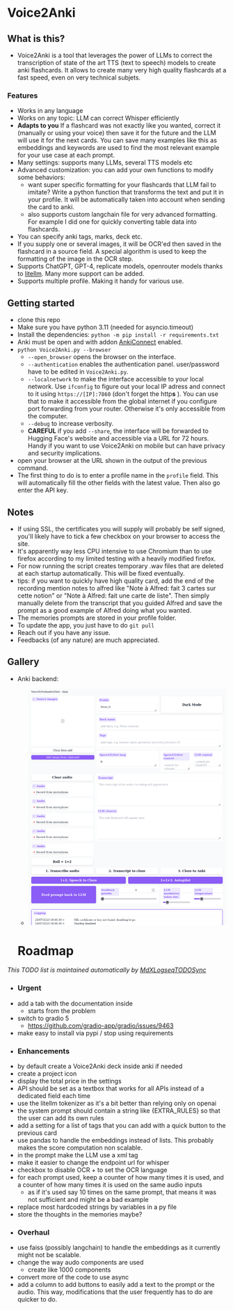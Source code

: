 # Voice2Anki

## What is this?
* Voice2Anki is a tool that leverages the power of LLMs to correct the transcription of state of the art TTS (text to speech) models to create anki flashcards. It allows to create many very high quality flashcards at a fast speed, even on very technical subjets.

### Features
* Works in any language
* Works on any topic: LLM can correct Whisper efficiently
* **Adapts to you** If a flashcard was not exactly like you wanted, correct it (manually or using your voice) then save it for the future and the LLM will use it for the next cards. You can save many examples like this as embeddings and keywords are used to find the most relevant example for your use case at each prompt.
* Many settings: supports many LLMs, several TTS models etc
* Advanced customization: you can add your own functions to modify some behaviors:
    * want super specific formatting for your flashcards that LLM fail to imitate? Write a python function that transforms the text and put it in your profile. It will be automatically taken into account when sending the card to anki.
    * also supports custom langchain file for very advanced formatting. For example I did one for quickly converting table data into flashcards.
* You can specify anki tags, marks, deck etc.
* If you supply one or several images, it will be OCR'ed then saved in the flashcard in a source field. A special algorithm is used to keep the formatting of the image in the OCR step.
* Supports ChatGPT, GPT-4, replicate models, openrouter models thanks to [litellm](https://docs.litellm.ai/). Many more support can be added.
* Supports multiple profile. Making it handy for various use.

## Getting started
* clone this repo
* Make sure you have python 3.11 (needed for asyncio.timeout)
* Install the dependencies: `python -m pip install -r requirements.txt`
* Anki must be open and with addon [AnkiConnect](https://ankiweb.net/shared/info/2055492159) enabled.
* `python Voice2Anki.py --browser`
    * `--open_browser` opens the browser on the interface.
    * `--authentication` enables the authentication panel. user/password have to be edited in `Voice2Anki.py`.
    * `--localnetwork` to make the interface accessible to your local network. Use `ifconfig` to figure out your local IP adress and connect to it using `https://[IP]:7860` (don't forget the http**s** ). You can use that to make it accessible from the global internet if you configure port forwarding from your router. Otherwise it's only accessible from the computer.
    * `--debug` to increase verbosity.
    * **CAREFUL** if you add `--share`, the interface will be forwarded to Hugging Face's website and accessible via a URL for 72 hours. Handy if you want to use Voice2Anki on mobile but can have privacy and security implications.
* open your browser at the URL shown in the output of the previous command.
* The first thing to do is to enter a profile name in the `profile` field. This will automatically fill the other fields with the latest value. Then also go enter the API key.

## Notes
* If using SSL, the certificates you will supply will probably be self signed, you'll likely have to tick a few checkbox on your browser to access the site.
* It's apparently way less CPU intensive to use Chromium than to use firefox according to my limited testing with a heavily modified firefox.
* For now running the script creates temporary .wav files that are deleted at each startup automatically. This will be fixed eventually.
* tips: if you want to quickly have high quality card, add the end of the recording mention notes to alfred like "Note à Alfred: fait 3 cartes sur cette notion" or "Note à Alfred: fait une carte de liste". Then simply manually delete from the transcript that you guided Alfred and save the prompt as a good example of Alfred doing what you wanted.
* The memories prompts are stored in your profile folder.
* To update the app, you just have to do `git pull`
* Reach out if you have any issue.
* Feedbacks (of any nature) are much appreciated.


## Gallery
* Anki backend:
  * ![](./docs/anki_screenshot.png)

  # Roadmap
<i>This TODO list is maintained automatically by [MdXLogseqTODOSync](https://github.com/thiswillbeyourgithub/MdXLogseqTODOSync)</i>

  <!-- BEGIN_TODO -->
- ### Urgent
- add a tab with the documentation inside
    - starts from the problem
- switch to gradio 5
    - https://github.com/gradio-app/gradio/issues/9463
- make easy to install via pypi / stop using requirements
- ### Enhancements
- by default create a Voice2Anki deck inside anki if needed
- create a project icon
- display the total price in the settings
- API should be set as a textbox that works for all APIs instead of a dedicated field each time
- use the litellm tokenizer as it's a bit better than relying only on openai
- the system prompt should contain a string like {EXTRA_RULES} so that the user can add its own rules
- add  a setting for a list of tags that you can add with a quick button to the previous card
- use pandas to handle the embeddings instead of lists. This probably makes the score computation non scalable.
- in the prompt make the LLM use a <thinking> xml tag
- make it easier to change the endpoint url for whisper
- checkbox to disable OCR + to set the OCR language
- for each prompt used, keep a counter of how many times it is used, and a counter of how many times it is used on the same audio inputs
    - as if it's used say 10 times on the same prompt, that means it was not sufficient and might be a bad example
- replace most hardcoded strings by variables in a py file
- store the thoughts in the memories maybe?
- ### Overhaul
- use faiss (possibly langchain) to handle the embeddings as it currently might not be scalable.
- change the way audo components are used
    - create like 1000 components
- convert more of the code to use async
- add a column to add buttons to easily add a text to the prompt or the audio. This way, modifications that the user frequently has to do are quicker to do.
<!-- END_TODO -->
